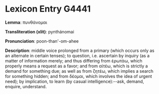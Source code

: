 # Lexicon Entry G4441

**Lemma**: πυνθάνομαι

**Transliteration (xlit)**: pynthánomai

**Pronunciation**: poon-than'-om-ahee

**Description**:
middle voice prolonged from a primary  (which occurs only as an alternate in certain tenses); to question, i.e. ascertain by inquiry (as a matter of information merely; and thus differing from ἐρωτάω, which properly means a request as a favor; and from αἰτέω, which is strictly a demand for something due; as well as from ζητέω, which implies a search for something hidden; and from δέομαι, which involves the idea of urgent need); by implication, to learn (by casual intelligence):--ask, demand, enquire, understand.
